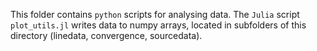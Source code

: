 This folder contains `python` scripts for analysing data. The `Julia` script `plot_utils.jl` writes data to numpy arrays, located in subfolders of this directory (linedata, convergence, sourcedata).
